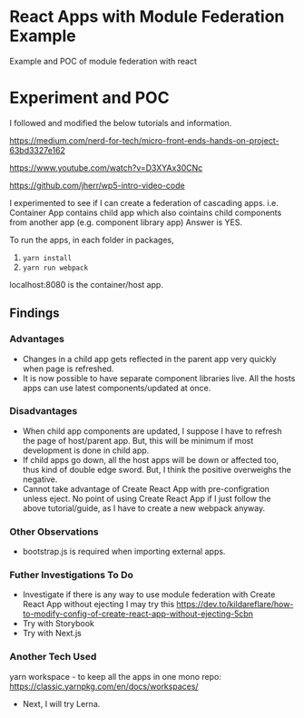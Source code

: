 # React Apps with Module Federation Example
Example and POC of module federation with react

# Experiment and POC
I followed and modified the below tutorials and information.

https://medium.com/nerd-for-tech/micro-front-ends-hands-on-project-63bd3327e162

https://www.youtube.com/watch?v=D3XYAx30CNc

https://github.com/jherr/wp5-intro-video-code

I experimented to see if I can create a federation of cascading apps.
i.e. Container App contains child app which also cointains child components from another app (e.g. component library app)
Answer is YES.

To run the apps, in each folder in packages,
1. `yarn install`
2. `yarn run webpack`

localhost:8080 is the container/host app.

## Findings
### Advantages
- Changes in a child app gets reflected in the parent app very quickly when page is refreshed.
- It is now possible to have separate component libraries live.  All the hosts apps can use latest components/updated at once.

### Disadvantages
- When child app components are updated, I suppose I have to refresh the page of host/parent app. But, this will be minimum if most development is done in child app.
- If child apps go down, all the host apps will be down or affected too, thus kind of double edge sword.  But, I think the positive overweighs the negative.
- Cannot take advantage of Create React App with pre-configration unless eject.
  No point of using Create React App if I just follow the above tutorial/guide, as I have to create a new webpack anyway.

### Other Observations
- bootstrap.js is required when importing external apps.

### Futher Investigations To Do
- Investigate if there is any way to use module federation with Create React App without ejecting
  I may try this https://dev.to/kildareflare/how-to-modify-config-of-create-react-app-without-ejecting-5cbn
- Try with Storybook
- Try with Next.js

### Another Tech Used
yarn workspace - to keep all the apps in one mono repo:
https://classic.yarnpkg.com/en/docs/workspaces/

- Next, I will try Lerna.
